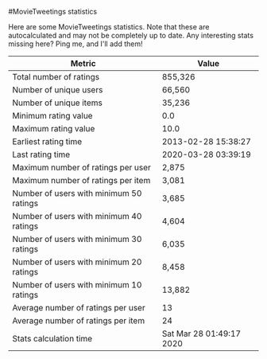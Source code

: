 #MovieTweetings statistics

Here are some MovieTweetings statistics. Note that these are autocalculated and may not be completely up to date. Any interesting stats missing here? Ping me, and I'll add them!

Metric | Value
--- | ---
Total number of ratings                 | 855,326
Number of unique users                  | 66,560
Number of unique items                  | 35,236
Minimum rating value                    | 0.0
Maximum rating value                    | 10.0
Earliest rating time                    | 2013-02-28 15:38:27
Last rating time                        | 2020-03-28 03:39:19
Maximum number of ratings per user      | 2,875
Maximum number of ratings per item      | 3,081
Number of users with minimum 50 ratings | 3,685
Number of users with minimum 40 ratings | 4,604
Number of users with minimum 30 ratings | 6,035
Number of users with minimum 20 ratings | 8,458
Number of users with minimum 10 ratings | 13,882
Average number of ratings per user      | 13
Average number of ratings per item      | 24
Stats calculation time                  | Sat Mar 28 01:49:17 2020

